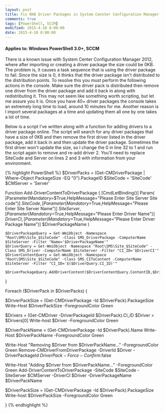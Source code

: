 ```yaml
---
layout: post
title: Fix 0KB Driver Packages in System Cennter Configuration Manager 2012 with PowerShell
comments: true
tags: [PowerShell, SCCM]
modified: 2015-4-10 8:00:00
date: 2015-4-10 8:00:00
---
```

#### Applies to: Windows PowerShell 3.0+, SCCM

There is a known issue with System Center Configuration Manager 2012, where after importing or creating a driver package the size could be 0KB. The problem is, it causes a task sequence that is using the driver package to fail. Since the size is 0, it thinks that the driver package isn't distributed to the distribution points. To resolve this you must perform the following actions in the console. Make sure the driver pack is distributed then remove one driver from the driver package and add it back in along with redistributing it. This may not seem like something worth scripting, but let me assure you it is. Once you have 40+ driver packages the console takes an extremely long time to load, around 10 minutes for me. Another reason is I import several packages at a time and updating them all one by one takes a lot of time.

Below is a script I've written along with a function for adding drivers to a driver package online. The script will search for any driver packages that have a size of 0KB and then remove the first driver listed in the driver package, add it back in and then update the driver package. Sometimes the first driver won't update the size, so I change the 0 in line 32 to 1 and run the script again to remove and re-add driver 2. You'll need to replace SiteCode and Server on lines 2 and 3 with information from your environment.

{% highlight PowerShell %}
$DriverPacks = (Get-CMDriverPackage | Where-Object PackageSize -EQ "0").PackageID
$SiteCode = 'SiteCode'
$CMServer = 'Server'

Function Add-DriverContentToDriverPackage
{
    [CmdLetBinding()]
    Param(
    [Parameter(Mandatory=$True,HelpMessage="Please Enter Site Server Site code")]
              $SiteCode,
    [Parameter(Mandatory=$True,HelpMessage="Please Enter Site Server Name")]
              $SiteServer,
    [Parameter(Mandatory=$True,HelpMessage="Please Enter Driver Name")]
              $DriverCI,
    [Parameter(Mandatory=$True,HelpMessage="Please Enter Driver Package Name")]
              $DriverPackageName
         )     

    $DriverPackageQuery = Get-WmiObject -Namespace "Root\SMS\Site_$SiteCode" -Class SMS_DriverPackage -ComputerName $SiteServer -Filter "Name='$DriverPackageName'"
    $DriverQuery = Get-WmiObject -Namespace "Root\SMS\Site_$SiteCode" -Class SMS_Driver -ComputerName $SiteServer -Filter "CI_ID='$DriverCI'"
    $DriverContentQuery = Get-WmiObject -Namespace "Root\SMS\Site_$SiteCode" -Class SMS_CIToContent -ComputerName $SiteServer -Filter "CI_ID='$($DriverQuery.CI_ID)'"

    $DriverPackageQuery.AddDriverContent($DriverContentQuery.ContentID,$DriverQuery.ContentSourcePath,$False)
}

Foreach ($DriverPack in $DriverPacks) {

$DriverPackSize = (Get-CMDriverPackage -Id $DriverPack).PackageSize
Write-Host $DriverPackSize -ForegroundColor Green

$Drivers = (Get-CMDriver -DriverPackageId $DriverPack).CI_ID
$Driver = $Drivers[0]
Write-host $Driver -ForegroundColor Green

$DriverPackName = (Get-CMDriverPackage -Id $DriverPack).Name
Write-Host $DriverPackName -ForegroundColor Green

Write-Host "Removing $Driver from $DriverPackName..." -ForegroundColor Green
Remove-CMDriverFromDriverPackage -DriverId $Driver -DriverPackageId $DriverPack -Force -Confirm:$false

Write-Host "Adding $Driver from $DriverPackName..." -ForegroundColor Green
Add-DriverContentToDriverPackage -SiteCode $SiteCode -SiteServer $CMServer -DriverCI $Driver -DriverPackageName $DriverPackName

$DriverPackSize = (Get-CMDriverPackage -Id $DriverPack).PackageSize
Write-host $DriverPackSize -ForegroundColor Green

}
{% endhighlight %}